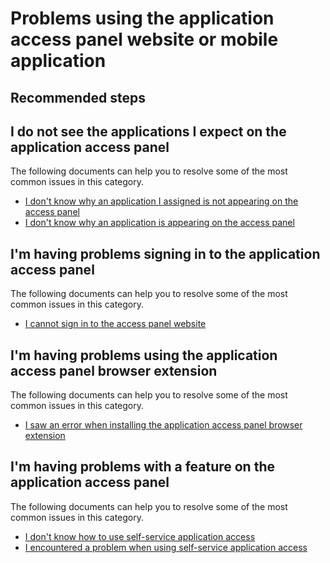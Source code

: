 <properties
  pageTitle="Problems using the application access panel website or mobile application"
  description="Problems using the application access panel website or mobile application"
  service="microsoft.aad"
  resource="Microsoft_AAD_IAM"
  authors="asteen"
  selfHelpType="generic"
  supportTopicIds="32570265"
  productPesIds="14785"
  cloudEnvironments="public"
 />

# Problems using the application access panel website or mobile application

## **Recommended steps**

## I do not see the applications I expect on the application access panel

The following documents can help you to resolve some of the most common issues in this category.

  * [I don't know why an application I assigned is not appearing on the access panel](https://docs.microsoft.com/azure/active-directory/application-access-panel-unexpected-application-not-appearing/?WT.mc_id=UI_AAD_Enterprise_Apps_Support_L2_Overview)
  * [I don't know why an application is appearing on the access panel](https://docs.microsoft.com/azure/active-directory/application-access-panel-unexpected-application-appears/?WT.mc_id=UI_AAD_Enterprise_Apps_Support_L2_Overview)

## I'm having problems signing in to the application access panel

The following documents can help you to resolve some of the most common issues in this category.

  * [I cannot sign in to the access panel website](https://docs.microsoft.com/azure/active-directory/application-access-panel-web-sign-in-problem/?WT.mc_id=UI_AAD_Enterprise_Apps_Support_L2_Overview)

## I'm having problems using the application access panel browser extension

The following documents can help you to resolve some of the most common issues in this category.

  * [I saw an error when installing the application access panel browser extension](https://docs.microsoft.com/azure/active-directory/application-access-panel-extension-problem-installing/?WT.mc_id=UI_AAD_Enterprise_Apps_Support_L2_Overview)

## I'm having problems with a feature on the application access panel

The following documents can help you to resolve some of the most common issues in this category.

  * [I don't know how to use self-service application access](https://docs.microsoft.com/azure/active-directory/application-access-panel-self-service-applications-how-to/?WT.mc_id=UI_AAD_Enterprise_Apps_Support_L2_Overview)
  * [I encountered a problem when using self-service application access](https://docs.microsoft.com/azure/active-directory/application-access-panel-self-service-applications-problem/?WT.mc_id=UI_AAD_Enterprise_Apps_Support_L2_Overview)
